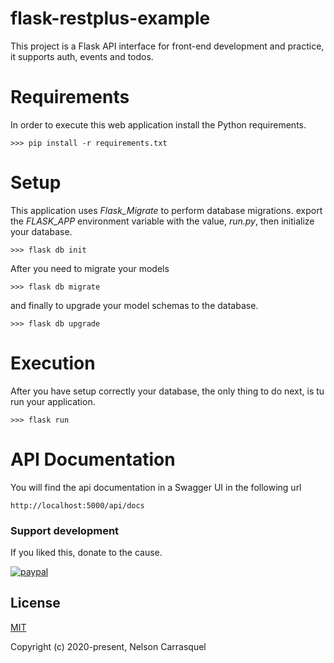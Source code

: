 # flask-restplus-example

This project is a Flask API interface for front-end development and practice, it supports auth, events and todos.

# Requirements

In order to execute this web application install the Python requirements.

```
>>> pip install -r requirements.txt
```

# Setup

This application uses *Flask_Migrate* to perform database migrations. export the *FLASK_APP* environment variable with the value, *run.py*, then initialize your database.

```
>>> flask db init
```

After you need to migrate your models

```
>>> flask db migrate
```

and finally to upgrade your model schemas to the database.

```
>>> flask db upgrade
```

# Execution

After you have setup correctly your database, the only thing to do next, is tu run your application.

```
>>> flask run
```

# API Documentation

You will find the api documentation in a Swagger UI in the following url

```
http://localhost:5000/api/docs
```

### Support development

If you liked this, donate to the cause.

[![paypal](https://www.paypalobjects.com/en_US/i/btn/btn_donateCC_LG.gif)](https://www.paypal.me/carrasquel)

## License

[MIT](http://opensource.org/licenses/MIT)

Copyright (c) 2020-present, Nelson Carrasquel